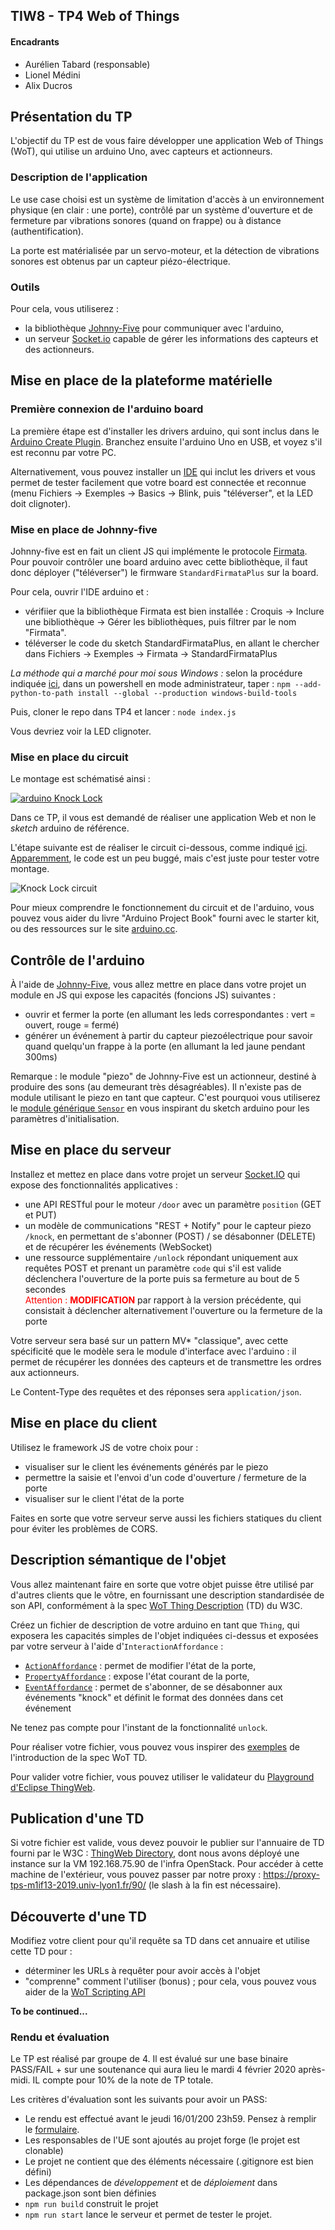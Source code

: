 ## TIW8 - TP4 Web of Things

#### Encadrants
- Aurélien Tabard (responsable)
- Lionel Médini
- Alix Ducros

## Présentation du TP

L'objectif du TP est de vous faire développer une application Web of Things (WoT), qui utilise un arduino Uno, avec capteurs et actionneurs.

### Description de l'application

Le use case choisi est un système de limitation d'accès à un environnement physique (en clair : une porte), contrôlé par un système d'ouverture et de fermeture par vibrations sonores (quand on frappe) ou à distance (authentification).

La porte est matérialisée par un servo-moteur, et la détection de vibrations sonores est obtenus par un capteur piézo-électrique.

### Outils

Pour cela, vous utiliserez :
- la bibliothèque [Johnny-Five](http://johnny-five.io/) pour communiquer avec l'arduino, 
- un serveur [Socket.io](https://socket.io/) capable de gérer les informations des capteurs et des actionneurs.

## Mise en place de la plateforme matérielle

### Première connexion de l'arduino board

La première étape est d'installer les drivers arduino, qui sont inclus dans le [Arduino Create Plugin](https://create.arduino.cc/getting-started/plugin/welcome). Branchez ensuite l'arduino Uno en USB, et voyez s'il est reconnu par votre PC.

Alternativement, vous pouvez installer un [IDE](https://www.arduino.cc/en/Main/Software) qui inclut les drivers et vous permet de tester facilement que votre board est connectée et reconnue (menu Fichiers -> Exemples -> Basics -> Blink, puis "téléverser", et la LED doit clignoter).

### Mise en place de Johnny-five

Johnny-five est en fait un client JS qui implémente le protocole [Firmata](https://github.com/firmata/protocol). Pour pouvoir contrôler une board arduino avec cette bibliothèque, il faut donc déployer ("téléverser") le firmware `StandardFirmataPlus` sur la board.

Pour cela, ouvrir l'IDE arduino et :
  - vérifiier que la bibliothèque Firmata est bien installée : Croquis -> Inclure une bibliothèque -> Gérer les bibliothèques, puis filtrer par le nom "Firmata".
  - téléverser le code du sketch StandardFirmataPlus, en allant le chercher dans Fichiers -> Exemples -> Firmata -> StandardFirmataPlus

*La méthode qui a marché pour moi sous Windows :* selon la procédure indiquée [ici](https://github.com/rwaldron/johnny-five/wiki/Getting-Started), dans un powershell en mode administrateur, taper : `npm --add-python-to-path install --global --production windows-build-tools`

Puis, cloner le repo dans TP4 et lancer : `node index.js`

Vous devriez voir la LED clignoter.

### Mise en place du circuit

Le montage est schématisé ainsi :

[![arduino Knock Lock](https://img.youtube.com/vi/VgFw7bc3fa8/0.jpg)](https://www.youtube.com/watch?v=VgFw7bc3fa8)

Dans ce TP, il vous est demandé de réaliser une application Web et non le _sketch_ arduino de référence.

L'étape suivante est de réaliser le circuit ci-dessous, comme indiqué [ici](https://programminginarduino.wordpress.com/2016/03/06/project-13/). [Apparemment](https://forum.arduino.cc/index.php?topic=175831.msg1383787#msg1383787), le code est un peu buggé, mais c'est juste pour tester votre montage.

<img alt="Knock Lock circuit" src="https://programminginarduino.files.wordpress.com/2016/03/knock-lock-disec3b1o-de-protoboard.jpg" style="max-width: 600px">

Pour mieux comprendre le fonctionnement du circuit et de l'arduino, vous pouvez vous aider du livre "Arduino Project Book" fourni avec le starter kit, ou des ressources sur le site [arduino.cc](https://www.arduino.cc/).

## Contrôle de l'arduino

&Agrave; l'aide de [Johnny-Five](http://johnny-five.io/), vous allez mettre en place dans votre projet un module en JS qui expose les capacités (foncions JS) suivantes :
- ouvrir et fermer la porte (en allumant les leds correspondantes : vert = ouvert, rouge = fermé)
- générer un événement à partir du capteur piezoélectrique pour savoir quand quelqu'un frappe à la porte (en allumant la led jaune pendant 300ms)

Remarque : le module "piezo" de Johnny-Five est un actionneur, destiné à produire des sons (au demeurant très désagréables). Il n'existe pas de module utilisant le piezo en tant que capteur. C'est pourquoi vous utiliserez le [module générique `Sensor`](http://johnny-five.io/api/sensor/) en vous inspirant du sketch arduino pour les paramètres d'initialisation.

## Mise en place du serveur

Installez et mettez en place dans votre projet un serveur [Socket.IO](https://socket.io/) qui expose des fonctionnalités applicatives :
- une API RESTful pour le moteur `/door` avec un paramètre `position` (GET et PUT)
- un modèle de communications "REST + Notify" pour le capteur piezo `/knock`, en permettant de s'abonner (POST) / se désabonner (DELETE) et de récupérer les événements (WebSocket)
- une ressource supplémentaire `/unlock` répondant uniquement aux requêtes POST et prenant un paramètre `code` qui s'il est valide déclenchera l'ouverture de la porte puis sa fermeture au bout de 5 secondes<br>
  <span style="color: red">Attention : **MODIFICATION**</span> par rapport à la version précédente, qui consistait à déclencher alternativement l'ouverture ou la fermeture de la porte

Votre serveur sera basé sur un pattern MV* "classique", avec cette spécificité que le modèle sera le module d'interface avec l'arduino : il permet de récupérer les données des capteurs et de transmettre les ordres aux actionneurs.

Le Content-Type des requêtes et des réponses sera `application/json`.

## Mise en place du client

Utilisez le framework JS de votre choix pour :
- visualiser sur le client les événements générés par le piezo
- permettre la saisie et l'envoi d'un code d'ouverture / fermeture de la porte
- visualiser sur le client l'état de la porte

Faites en sorte que votre serveur serve aussi les fichiers statiques du client pour éviter les problèmes de CORS.

## Description sémantique de l'objet

Vous allez maintenant faire en sorte que votre objet puisse être utilisé par d'autres clients que le vôtre, en fournissant une description standardisée de son API, conformément à la spec [WoT Thing Description](https://www.w3.org/TR/wot-thing-description/) (TD) du W3C.

Créez un fichier de description de votre arduino en tant que `Thing`, qui exposera les capacités simples de l'objet indiquées ci-dessus et exposées par votre serveur à l'aide d'`InteractionAffordance` :
- [`ActionAffordance`](https://www.w3.org/TR/wot-thing-description/#actionaffordance) : permet de modifier l'état de la porte,
- [`PropertyAffordance`](https://www.w3.org/TR/wot-thing-description/#propertyaffordance) : expose l'état courant de la porte,
- [`EventAffordance`](https://www.w3.org/TR/wot-thing-description/#eventaffordance) : permet de s'abonner, de se désabonner aux événements "knock" et définit le format des données dans cet événement

Ne tenez pas compte pour l'instant de la fonctionnalité `unlock`.

Pour réaliser votre fichier, vous pouvez vous inspirer des [exemples](https://www.w3.org/TR/wot-thing-description/#introduction) de l'introduction de la spec WoT TD.

Pour valider votre fichier, vous pouvez utiliser le validateur du [Playground d'Eclipse ThingWeb](http://plugfest.thingweb.io/playground/).

## Publication d'une TD

Si votre fichier est valide, vous devez pouvoir le publier sur l'annuaire de TD fourni par le W3C : [ThingWeb Directory](https://github.com/thingweb/thingweb-directory/), dont nous avons déployé une instance sur la VM 192.168.75.90 de l'infra OpenStack. Pour accéder à cette machine de l'extérieur, vous pouvez passer par notre proxy : https://proxy-tps-m1if13-2019.univ-lyon1.fr/90/ (le slash à la fin est nécessaire).

## Découverte d'une TD

Modifiez votre client pour qu'il requête sa TD dans cet annuaire et utilise cette TD pour :
- déterminer les URLs à requêter pour avoir accès à l'objet
- "comprenne" comment l'utiliser (bonus) ; pour cela, vous pouvez vous aider de la [WoT Scripting API](https://www.w3.org/TR/wot-scripting-api/)

**To be continued...**

### Rendu et évaluation

Le TP est réalisé par groupe de 4. Il est évalué sur une base binaire PASS/FAIL + sur une soutenance qui aura lieu le mardi 4 février 2020 après-midi. IL compte pour 10% de la note de TP totale.

Les critères d'évaluation sont les suivants pour avoir un PASS:

- Le rendu est effectué avant le jeudi 16/01/200 23h59. Pensez à remplir le <a href="https://airtable.com/shr65AEGKsjsQ9r94">formulaire</a>.
- Les responsables de l'UE sont ajoutés au projet forge (le projet est clonable)
- Le projet ne contient que des éléments nécessaire (.gitignore est bien défini)
- Les dépendances de *développement* et de *déploiement* dans package.json sont bien définies
- `npm run build` construit le projet
- `npm run start` lance le serveur et permet de tester le projet.
